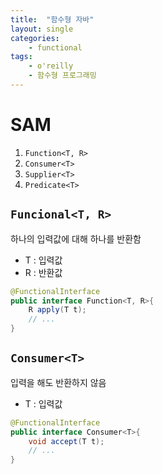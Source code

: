 ```yaml
---
title:  "함수형 자바"
layout: single
categories:
    - functional
tags:
    - o'reilly
    - 함수형 프로그래밍
---
```


# SAM
1. `Function<T, R>`
2. `Consumer<T>`
3. `Supplier<T>`
4. `Predicate<T>`

## `Funcional<T, R>`
하나의 입력값에 대해 하나를 반환함
- T : 입력값
- R : 반환값
```java
@FunctionalInterface
public interface Function<T, R>{
    R apply(T t);
    // ...
}
```

## `Consumer<T>`
입력을 해도 반환하지 않음
- T : 입력값
```java
@FunctionalInterface
public interface Consumer<T>{
    void accept(T t);
    // ...
}
```